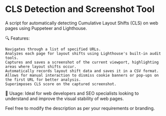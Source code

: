 # CLS Detection and Screenshot Tool

A script for automatically detecting Cumulative Layout Shifts (CLS) on web pages using Puppeteer and Lighthouse.

🔍 Features:

    Navigates through a list of specified URLs.
    Analyzes each page for layout shifts using Lighthouse's built-in audit tools.
    Captures and saves a screenshot of the current viewport, highlighting areas where layout shifts occur.
    Automatically records layout shift data and saves it in a CSV format.
    Allows for manual interaction to dismiss cookie banners or pop-ups on the first URL for better analysis.
    Superimposes CLS score on the captured screenshot.

🚀 Usage:
Ideal for web developers and SEO specialists looking to understand and improve the visual stability of web pages.

Feel free to modify the description as per your requirements or branding.
